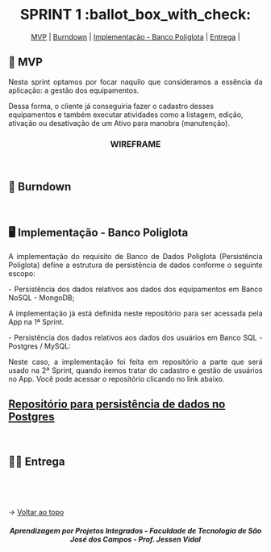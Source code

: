 
<br id="topo">
 
<h1 align="center"> SPRINT 1 :ballot_box_with_check: </h1>

<p align="center">
    <a href="#mvp">MVP</a> | 
    <a href="#burndown">Burndown</a> | 
    <a href="#poliglota">Implementação - Banco Poliglota</a> | 
    <a href="#entrega">Entrega</a> | 
</p>

<span id="mvp">
 
## :rocket: MVP 
<p align="justify">Nesta sprint optamos por focar naquilo que consideramos a essência da aplicação: a gestão dos equipamentos.</p>

<p>Dessa forma, o cliente já conseguiria fazer o cadastro desses equipamentos e também executar atividades como a listagem, edição, ativação ou desativação de um Ativo para manobra (manutenção).</p>
  
<h3 align="center" id="wireframe"> WIREFRAME </h3>
<p align="center">
</p>
</br
  
<span id="burndown">
 
## :pushpin: Burndown
<!--<p align="center"> <img src = "../imagens/burndown1sprint.png"></p>-->
<br>

 <span id="poliglota">

## 🖥️ Implementação - Banco Poliglota
<p align="justify">A implementação do requisito de Banco de Dados Poliglota (Persistência Poliglota) define a estrutura de persistência de dados conforme o seguinte escopo:</p>

<p align="justify"> - Persistência dos dados relativos aos dados dos equipamentos em Banco NoSQL - MongoDB;</p>

<p align="justify"> A implementação já está definida neste repositório para ser acessada pela App na 1ª Sprint.</p>

<p align="justify"> - Persistência dos dados relativos aos dados dos usuários em Banco SQL - Postgres / MySQL:</p>

<p align="justify"> Neste caso, a implementação foi feita em repositório a parte que será usado na 2ª Sprint, quando iremos tratar do cadastro e gestão de usuários no App. Você pode acessar o repositório clicando no link abaixo.</p>

## [Repositório para persistência de dados no Postgres](https://github.com/RenanVitor/poliglotaMySQL/tree/main)
<br>
  
 <span id="entrega">
 
## 👩‍💻 Entrega
<p align="center">
<br>

</p>
<br>
   
  → [Voltar ao topo](#topo)

<h5 align="center"> Aprendizagem por Projetos Integrados - Faculdade de Tecnologia de São José dos Campos - Prof. Jessen Vidal </h5>
